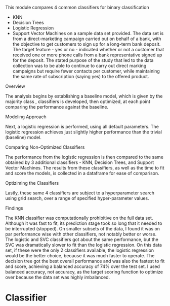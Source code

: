 This module compares 4 common classifiers for binary classification
* KNN
* Decision Trees
* Logistic Regression
* Support Vector Machines
on a sample data set provided. The data set is from a direct-marketing campaign carried out on behalf of a bank, with the objective to get customers to sign up for a long-term bank deposit. The target feature - yes or no - indicated whether or not a customer that received one or more phone calls from a bank representative signed up for the deposit. The stated purpose of the study that led to the data collection was to be able to continue to carry out direct marking campaigns but require fewer contacts per customer, while maintaining the same rate of subscription (saying yes) to the offered product.

Overview

The analysis begins by establishing a baseline model, which is given by the majority class ,  classifiers is developed, then optimized, at each point comparing the performance against the baseline.

Modeling Approach

Next, a logistic regression is performed, using all default parameters. The logistic regression achieves just slightly higher performance than the trivial (baseline) model.

Comparing Non-Optimized Classifiers

The performance from the logistic regression is then compared to the same obtained by 3 additional classifiers - KNN, Decision Trees, and Support Vector Machines. The results from these classifiers, as well as the time to fit and score the models, is collected in a dataframe for ease of comparison.

Optiziming the Classifiers

Lastly, these same 4 classifiers are subject to a hyperparameter search using grid search, over a range of specified hyper-parameter values. 

Findings

The KNN classifier was computationally prohibitive on the full data set. Although it was fast to fit, its prediction stage took so long that it needed to be interrupted (stopped). On smaller subsets of the data, I found it was on par performance wise with other classifiers, not notably better or worse.
The logistic and SVC classifiers got about the same performance, but the SVC was dramatically slower to fit than the logistic regression. On this data set, if these were the only 2 classifiers available, the logistic regression would be the better choice, because it was much faster to operate.
The decision tree got the best overall performance and was also the fastest to fit and score, achieving a balanced accuracy of 74% over the test set. I used balanced accuracy, not accuracy, as the target scoring function to optimize over because the data set was highly imbalanced.
# Classifier